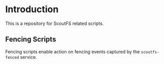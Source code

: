 # Introduction #

This is a repository for ScoutFS related scripts.

## Fencing Scripts ##

Fencing scripts enable action on fencing events captured by the `scoutfs-fenced` service.
